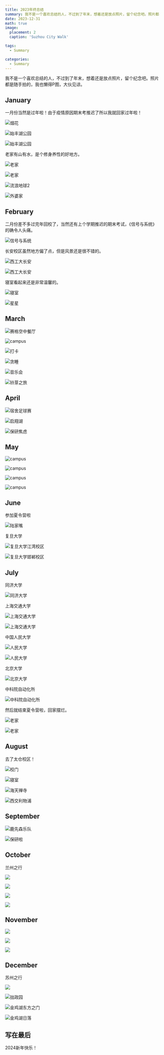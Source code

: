 ```yaml
---
title: 2023年终总结
summary: 我不是一个喜欢总结的人，不过到了年末，想着还是放点照片，留个纪念吧。照片都是随手拍的，我也懒得P图，大伙见谅。
date: 2023-12-31
math: true
image:
  placement: 2
  caption: 'Suzhou City Walk'

tags:
  - Summary

categories:
  - Summary
---
```


我不是一个喜欢总结的人，不过到了年末，想着还是放点照片，留个纪念吧。照片都是随手拍的，我也懒得P图，大伙见谅。

## January

一月份当然是过年啦！由于疫情原因期末考推迟了所以我就回家过年啦！

![烟花](my-home-fireworks.jpg "在家拍的烟花")

![始丰湖公园](shifeng-park.jpg "始丰湖公园")

![始丰湖公园](shifeng-park2.jpg "始丰湖公园")

老家有山有水，是个修身养性的好地方。

![老家](hometown1.jpg "老家")

![老家](hometown2.jpg "老家")

![流浪地球2](the-wandering-earth.jpg "流浪地球2")

![外婆家](anhui-hometown.jpg "外婆家")

## February

二月份差不多过完年回校了，当然还有上个学期推迟的期末考试，《信号与系统》的确令人头痛。

![信号与系统](signal.jpg "很多概念你已经有了，所以再学后面就忘掉了")

长安校区虽然地方偏了点，但是风景还是很不错的。

![西工大长安](nwpu1.jpg "西工大长安")

![西工大长安](nwpu2.jpg "西工大长安")

寝室看起来还是非常温馨的。

![寝室](dorm.jpg "寝室")

![星星](star.jpg "星星")

## March

![赛格空中餐厅](xi'an-city.jpg "赛格空中餐厅")

![campus](campus.jpg "校园")

![打卡](daka.jpg "你猜猜我拿那么多手机上课是为什么")

![贪睡](sleep.jpg "睡眠提升GPA")

![音乐会](city2.jpg "音乐会")

![铃芽之旅](suzume.jpg "铃芽之旅")

## April

![宿舍足球赛](dorm2.jpg "宿舍足球赛")

![启翔湖](qixiang-lake.jpg "启翔湖")

![保研焦虑](offer.jpg "offer快来")

## May

![campus](campus2.jpg "校园")

![campus](campus3.jpg "校园")

![campus](campus4.jpg "校园")

![campus](campus5.jpg "校园")

## June

参加夏令营啦

![陆家嘴](shanghai1.jpg "陆家嘴")

复旦大学

![复旦大学江湾校区](fdu1.jpg "复旦大学江湾校区")

![复旦大学邯郸校区](fdu2.jpg "复旦大学邯郸校区光华楼")

## July

同济大学

![同济大学](tongjiU.jpg "同济大学")

上海交通大学

![上海交通大学](sjtu1.jpg "上海交通大学")

![上海交通大学](sjtu2.jpg "上海交通大学")

中国人民大学

![人民大学](ruc.jpg "中国人民大学")

![人民大学](ruc2.jpg "中国人民大学立德楼")

北京大学

![北京大学](pku.jpg "北京大学")

中科院自动化所

![中科院自动化所](ia.jpg "中科院自动化所")

然后就结束夏令营啦，回家摆烂。

![](hometown3.jpg "老家")

![](hometown4.jpg "老家")

## August

去了太仓校区！

![](taicang1.jpg "校门")

![](taicang2.jpg "寝室")

![](taicang3.jpg "海天禅寺")

![](xjtlu.jpg "西交利物浦")

## September

![](campus6.jpg "鹿先森乐队")

![](baoyan.jpg "保研啦")

## October

兰州之行

![](lanzhou1.jpg)

![](lanzhou2.jpg)

![](lanzhou3.jpg)

![](lanzhou4.jpg)

## November

![](sjtu3.jpg)

![](sjtu4.jpg)

![](lab.jpg)

## December

苏州之行

![](suzhou4.jpg)

![](suzhou3.jpg "拙政园")

![](suzhou2.jpg "金鸡湖东方之门")

![](suzhou1.jpg "金鸡湖日落")


## 写在最后

2024新年快乐！